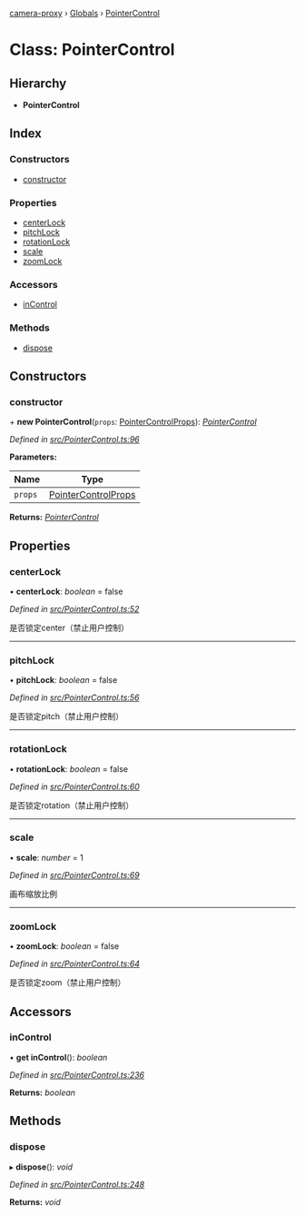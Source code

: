[camera-proxy](../README.md) › [Globals](../globals.md) › [PointerControl](pointercontrol.md)

# Class: PointerControl

## Hierarchy

* **PointerControl**

## Index

### Constructors

* [constructor](pointercontrol.md#constructor)

### Properties

* [centerLock](pointercontrol.md#centerlock)
* [pitchLock](pointercontrol.md#pitchlock)
* [rotationLock](pointercontrol.md#rotationlock)
* [scale](pointercontrol.md#scale)
* [zoomLock](pointercontrol.md#zoomlock)

### Accessors

* [inControl](pointercontrol.md#incontrol)

### Methods

* [dispose](pointercontrol.md#dispose)

## Constructors

###  constructor

\+ **new PointerControl**(`props`: [PointerControlProps](../interfaces/pointercontrolprops.md)): *[PointerControl](pointercontrol.md)*

*Defined in [src/PointerControl.ts:96](https://github.com/alibaba/camera-proxy/blob/2fa184b/src/PointerControl.ts#L96)*

**Parameters:**

Name | Type |
------ | ------ |
`props` | [PointerControlProps](../interfaces/pointercontrolprops.md) |

**Returns:** *[PointerControl](pointercontrol.md)*

## Properties

###  centerLock

• **centerLock**: *boolean* = false

*Defined in [src/PointerControl.ts:52](https://github.com/alibaba/camera-proxy/blob/2fa184b/src/PointerControl.ts#L52)*

是否锁定center（禁止用户控制）

___

###  pitchLock

• **pitchLock**: *boolean* = false

*Defined in [src/PointerControl.ts:56](https://github.com/alibaba/camera-proxy/blob/2fa184b/src/PointerControl.ts#L56)*

是否锁定pitch（禁止用户控制）

___

###  rotationLock

• **rotationLock**: *boolean* = false

*Defined in [src/PointerControl.ts:60](https://github.com/alibaba/camera-proxy/blob/2fa184b/src/PointerControl.ts#L60)*

是否锁定rotation（禁止用户控制）

___

###  scale

• **scale**: *number* = 1

*Defined in [src/PointerControl.ts:69](https://github.com/alibaba/camera-proxy/blob/2fa184b/src/PointerControl.ts#L69)*

画布缩放比例

___

###  zoomLock

• **zoomLock**: *boolean* = false

*Defined in [src/PointerControl.ts:64](https://github.com/alibaba/camera-proxy/blob/2fa184b/src/PointerControl.ts#L64)*

是否锁定zoom（禁止用户控制）

## Accessors

###  inControl

• **get inControl**(): *boolean*

*Defined in [src/PointerControl.ts:236](https://github.com/alibaba/camera-proxy/blob/2fa184b/src/PointerControl.ts#L236)*

**Returns:** *boolean*

## Methods

###  dispose

▸ **dispose**(): *void*

*Defined in [src/PointerControl.ts:248](https://github.com/alibaba/camera-proxy/blob/2fa184b/src/PointerControl.ts#L248)*

**Returns:** *void*

